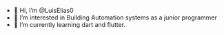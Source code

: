 - 👋 Hi, I’m @LuisElias0
- 👀 I’m interested in Building Automation systems as a junior programmer 
- 🌱 I’m currently learning dart and flutter. 


<!---
LuisElias0/LuisElias0 is a ✨ special ✨ repository because its `README.md` (this file) appears on your GitHub profile.
You can click the Preview link to take a look at your changes.
--->
